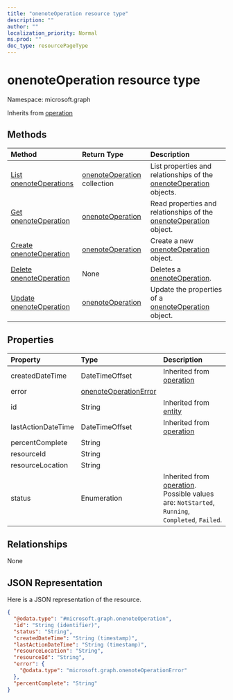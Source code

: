 ```yaml
---
title: "onenoteOperation resource type"
description: ""
author: ""
localization_priority: Normal
ms.prod: ""
doc_type: resourcePageType
---
```


# onenoteOperation resource type


Namespace: microsoft.graph




Inherits from [operation](../resources/operation.md)

## Methods
|Method|Return Type|Description|
|:---|:---|:---|
|[List onenoteOperations](../api/onenoteoperation-list.md)|[onenoteOperation](../resources/onenoteoperation.md) collection|List properties and relationships of the [onenoteOperation](../resources/onenoteoperation.md) objects.|
|[Get onenoteOperation](../api/onenoteoperation-get.md)|[onenoteOperation](../resources/onenoteoperation.md)|Read properties and relationships of the [onenoteOperation](../resources/onenoteoperation.md) object.|
|[Create onenoteOperation](../api/onenoteoperation-create.md)|[onenoteOperation](../resources/onenoteoperation.md)|Create a new [onenoteOperation](../resources/onenoteoperation.md) object.|
|[Delete onenoteOperation](../api/onenoteoperation-delete.md)|None|Deletes a [onenoteOperation](../resources/onenoteoperation.md).|
|[Update onenoteOperation](../api/onenoteoperation-update.md)|[onenoteOperation](../resources/onenoteoperation.md)|Update the properties of a [onenoteOperation](../resources/onenoteoperation.md) object.|

## Properties
|Property|Type|Description|
|:---|:---|:---|
|createdDateTime|DateTimeOffset| Inherited from [operation](../resources/operation.md)|
|error|[onenoteOperationError](../resources/onenoteoperationerror.md)||
|id|String| Inherited from [entity](../resources/entity.md)|
|lastActionDateTime|DateTimeOffset| Inherited from [operation](../resources/operation.md)|
|percentComplete|String||
|resourceId|String||
|resourceLocation|String||
|status|Enumeration| Inherited from [operation](../resources/operation.md). Possible values are: `NotStarted`, `Running`, `Completed`, `Failed`.|

## Relationships
None

## JSON Representation
Here is a JSON representation of the resource.
<!-- {
  "blockType": "resource",
  "keyProperty": "id",
  "@odata.type": "microsoft.graph.onenoteOperation",
  "baseType": "microsoft.graph.operation",
  "openType": false
}
-->
``` json
{
  "@odata.type": "#microsoft.graph.onenoteOperation",
  "id": "String (identifier)",
  "status": "String",
  "createdDateTime": "String (timestamp)",
  "lastActionDateTime": "String (timestamp)",
  "resourceLocation": "String",
  "resourceId": "String",
  "error": {
    "@odata.type": "microsoft.graph.onenoteOperationError"
  },
  "percentComplete": "String"
}
```

